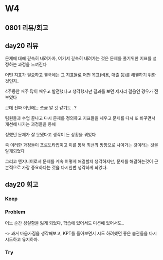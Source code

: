 # W4

## 0801 리뷰/회고

## day20 리뷰
문제에 대해 깊숙히 내려가자, 여기서 깊숙히 내려가는 것은 문제를 풀기위한 지표를 설정하는 과정을 느껴진다

어떤 지표가 필요하고 결국에는 그 지표들로 어떤 목표(비용, 매출 등)를 해결하기 위한 것인지..

4주동안 매주 많이 배우고 발전했다고 생각했지만 결과를 보면 제자리 걸음인 경우가 전부였다

근데 진짜 이번에는 쪼금 알 것 같기도 ..?

팀원들과 수업 끝나고 다시 문제를 정의하고 지표들을 세우고 문제를 다시 또 바꾸면서 개선해 나가는 과정들을 통해

정했던 문제가 잘 못됐다고 생각이 든 상황을 겪었다

즉 이러한 과정들이 프로토타입이고 이를 통해 최선의 방향으로 나아가는 것이라는 것을 알게되었다

그리고 엔지니어로서 문제를 계속 어떻게 해결할지 생각하지만, 문제를 해결하는것이 근본적으로 가장 중요하다는 것을 다시한번 생각하게 되었다.

## day20 회고

### Keep

### Problem
어느 순간 성실함을 잃게 되었다, 학습에 있어서도 미션에 있어서도..

-> 과거 마음가짐을 생각해보고, KPT를 돌아보면서 시도 하려했던 좋은 습관들을 다시 시도하고 유지하자.
### Try

